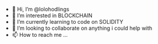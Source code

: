 - 👋 Hi, I’m @lolohodlings
- 👀 I’m interested in BLOCKCHAIN
- 🌱 I’m currently learning to code on SOLIDITY
- 💞️ I’m looking to collaborate on anything i could help with
- 📫 How to reach me ... 

<!---
lolohodlings/lolohodlings is a ✨ special ✨ repository because its `README.md` (this file) appears on your GitHub profile.
You can click the Preview link to take a look at your changes.
--->
